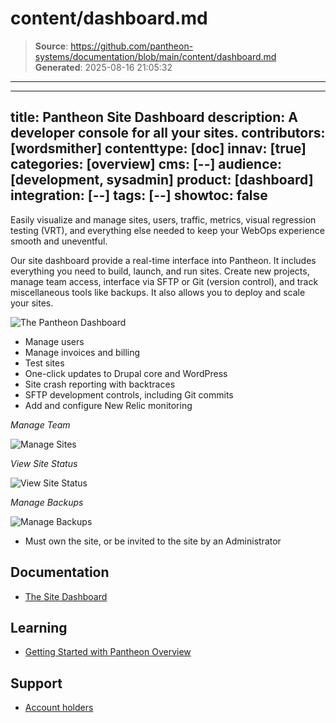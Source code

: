 # content/dashboard.md

> **Source**: https://github.com/pantheon-systems/documentation/blob/main/content/dashboard.md
> **Generated**: 2025-08-16 21:05:32

---

---
title: Pantheon Site Dashboard
description: A developer console for all your sites.
contributors: [wordsmither]
contenttype: [doc]
innav: [true]
categories: [overview]
cms: [--]
audience: [development, sysadmin]
product: [dashboard]
integration: [--]
tags: [--]
showtoc: false
---

<TabList>

<Tab title="Overview" id="overview" active={true}>

Easily visualize and manage sites, users, traffic, metrics, visual regression testing (VRT), and everything else needed to keep your WebOps experience smooth and uneventful.

Our site dashboard provide a real-time interface into Pantheon. It includes everything you need to build, launch, and run sites. Create new projects, manage team access, interface via SFTP or Git (version control), and track miscellaneous tools like backups. It also allows you to deploy and scale your sites.

![The Pantheon Dashboard](../images/dashboard/new-dashboard/2024/site-dashboard-2024.png)

</Tab>

<Tab title="Features" id="features">

* Manage users
* Manage invoices and billing
* Test sites
* One-click updates to Drupal core and WordPress
* Site crash reporting with backtraces
* SFTP development controls, including Git commits
* Add and configure New Relic monitoring


*Manage Team*

![Manage Sites](../images/dashboard/new-dashboard/2024/_manage-site-team.png)

*View Site Status*

![View Site Status](../images/dashboard/new-dashboard/2024/_status-tab.png)

*Manage Backups*

![Manage Backups](../images/dashboard/new-dashboard/2024/_backups-tool.png)

</Tab>

<Tab title="Requirements" id="requirements">

- Must own the site, or be invited to the site by an Administrator

</Tab>

<Tab title="Resources" id="resources">

## Documentation

* [The Site Dashboard](/site-dashboard)

## Learning

* [Getting Started with Pantheon Overview](https://learning.pantheon.io/getting-started-with-pantheon-overview)

## Support

* [Account holders](https://dashboard.pantheon.io/workspace/ee3995c4-652e-44a0-b00b-0085e92d78da/support)

</Tab>

</TabList>
